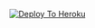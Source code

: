 [![Deploy To Heroku](https://www.herokucdn.com/deploy/button.svg)](https://heroku.com/deploy?template=https://github.com/owkow88/goopn)
